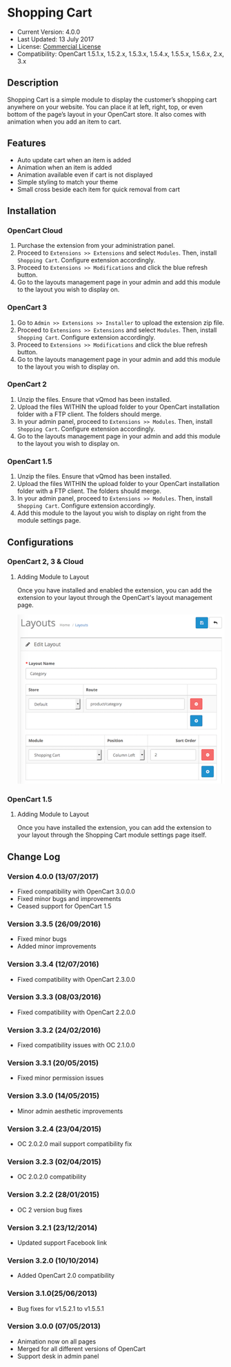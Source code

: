 # Shopping Cart

* Current Version: 4.0.0
* Last Updated: 13 July 2017
* License: [Commercial License][1]
* Compatibility: OpenCart 1.5.1.x, 1.5.2.x, 1.5.3.x, 1.5.4.x, 1.5.5.x, 1.5.6.x, 2.x, 3.x


[1]: https://www.marketinsg.com/usage-license

## Description

Shopping Cart is a simple module to display the customer’s shopping cart anywhere on your website. You can place it at left, right, top, or even bottom of the page’s layout in your OpenCart store. It also comes with animation when you add an item to cart.

## Features

* Auto update cart when an item is added
* Animation when an item is added
* Animation available even if cart is not displayed
* Simple styling to match your theme
* Small cross beside each item for quick removal from cart


## Installation

### OpenCart Cloud

1. Purchase the extension from your administration panel.
2. Proceed to `Extensions >> Extensions` and select `Modules`. Then, install `Shopping Cart`. Configure extension accordingly.
3. Proceed to `Extensions >> Modifications` and click the blue refresh button.
4. Go to the layouts management page in your admin and add this module to the layout you wish to display on. 

### OpenCart 3

1. Go to `Admin >> Extensions >> Installer` to upload the extension zip file.
2. Proceed to `Extensions >> Extensions` and select `Modules`. Then, install `Shopping Cart`. Configure extension accordingly.
3. Proceed to `Extensions >> Modifications` and click the blue refresh button.
4. Go to the layouts management page in your admin and add this module to the layout you wish to display on.

### OpenCart 2

1. Unzip the files. Ensure that vQmod has been installed.
2. Upload the files WITHIN the upload folder to your OpenCart installation folder with a FTP client. The folders should merge.
3. In your admin panel, proceed to `Extensions >> Modules`. Then, install `Shopping Cart`. Configure extension accordingly.
4. Go to the layouts management page in your admin and add this module to the layout you wish to display on. 

### OpenCart 1.5

1. Unzip the files. Ensure that vQmod has been installed.
2. Upload the files WITHIN the upload folder to your OpenCart installation folder with a FTP client. The folders should merge.
3. In your admin panel, proceed to `Extensions >> Modules`. Then, install `Shopping Cart`. Configure extension accordingly.
4. Add this module to the layout you wish to display on right from the module settings page.

## Configurations

### OpenCart 2, 3 & Cloud

1. Adding Module to Layout

	Once you have installed and enabled the extension, you can add the extension to your layout through the OpenCart's layout management page.

	![Screenshot](images/shopping_cart/image-1.png)

### OpenCart 1.5

1. Adding Module to Layout

	Once you have installed the extension, you can add the extension to your layout through the Shopping Cart module settings page itself.

## Change Log

### Version 4.0.0 (13/07/2017)
* Fixed compatibility with OpenCart 3.0.0.0
* Fixed minor bugs and improvements
* Ceased support for OpenCart 1.5
### Version 3.3.5 (26/09/2016)
* Fixed minor bugs
* Added minor improvements
### Version 3.3.4 (12/07/2016)
* Fixed compatibility with OpenCart 2.3.0.0
### Version 3.3.3 (08/03/2016)
* Fixed compatibility with OpenCart 2.2.0.0
### Version 3.3.2 (24/02/2016)
* Fixed compatibility issues with OC 2.1.0.0
### Version 3.3.1 (20/05/2015)
* Fixed minor permission issues
### Version 3.3.0 (14/05/2015)
* Minor admin aesthetic improvements
### Version 3.2.4 (23/04/2015)
* OC 2.0.2.0 mail support compatibility fix
### Version 3.2.3 (02/04/2015)
* OC 2.0.2.0 compatibility
### Version 3.2.2 (28/01/2015)
* OC 2 version bug fixes
### Version 3.2.1 (23/12/2014)
* Updated support Facebook link
### Version 3.2.0 (10/10/2014)
* Added OpenCart 2.0 compatibility
### Version 3.1.0(25/06/2013)
* Bug fixes for v1.5.2.1 to v1.5.5.1
### Version 3.0.0 (07/05/2013)
* Animation now on all pages
* Merged for all different versions of OpenCart
* Support desk in admin panel